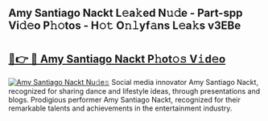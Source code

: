 ## Amy Santiago Nackt L𝚎a𝚔ed N𝚞𝚍e - Part-spp Vi𝚍𝚎o P𝚑𝚘tos - H𝚘𝚝 O𝚗𝚕yf𝚊ns L𝚎a𝚔s v3EBe

# <h2><a href="http://kfea0p.oniu.top/?m=Amy+Santiago+Nackt">🔗👉 🔴 Amy Santiago Nackt P𝚑ot𝚘𝚜 V𝚒d𝚎o</a></h2>

[![Amy Santiago Nackt Nu𝚍e𝚜](https://i.imgur.com/0qMVB7G.gif)](http://kfea0p.oniu.top/?m=Amy+Santiago+Nackt)
Social media innovator Amy Santiago Nackt, recognized for sharing dance and lifestyle ideas, through presentations and blogs. Prodigious performer Amy Santiago Nackt, recognized for their remarkable talents and achievements in the entertainment industry.  
